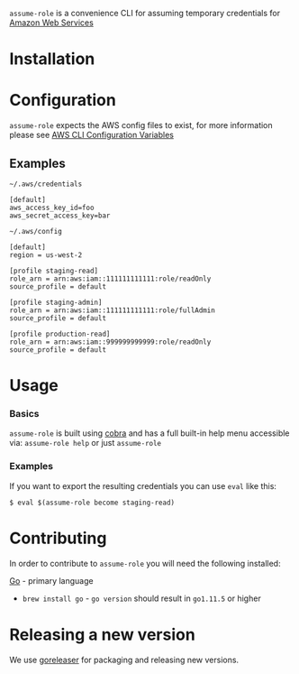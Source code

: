 
`assume-role` is a convenience CLI for assuming temporary credentials for [Amazon Web Services](https://aws.amazon.com/)

# Installation 


# Configuration

`assume-role` expects the AWS config files to exist, for more information please see [AWS CLI Configuration Variables](https://docs.aws.amazon.com/cli/latest/topic/config-vars.html)

## Examples

`~/.aws/credentials`

```
[default]
aws_access_key_id=foo
aws_secret_access_key=bar
```

`~/.aws/config`

```
[default]
region = us-west-2

[profile staging-read]
role_arn = arn:aws:iam::111111111111:role/readOnly
source_profile = default

[profile staging-admin]
role_arn = arn:aws:iam::111111111111:role/fullAdmin
source_profile = default

[profile production-read]
role_arn = arn:aws:iam::999999999999:role/readOnly
source_profile = default
```

# Usage

### Basics

`assume-role` is built using [cobra](https://github.com/spf13/cobra) and has a full built-in help menu accessible via: `assume-role help` or just `assume-role`

### Examples

If you want to export the resulting credentials you can use `eval` like this:

```
$ eval $(assume-role become staging-read)
```

# Contributing 

In order to contribute to `assume-role` you will need the following installed:

[Go](https://github.com/golang) - primary language

*  `brew install go` - `go version` should result in `go1.11.5` or higher

# Releasing a new version

We use [goreleaser](https://goreleaser.com/) for packaging and releasing new versions. 

